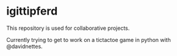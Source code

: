# igittipferd

This repository is used for collaborative projects. 

Currently trying to get to work on a tictactoe game in python with @davidnettes.
